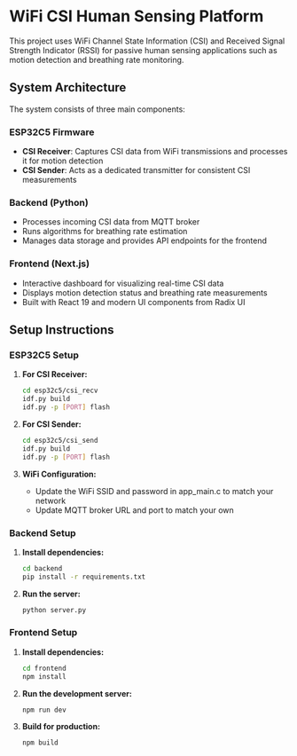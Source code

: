 # WiFi CSI Human Sensing Platform
This project uses WiFi Channel State Information (CSI) and Received Signal Strength Indicator (RSSI) for passive human sensing applications such as motion detection and breathing rate monitoring.

## System Architecture

The system consists of three main components:

### ESP32C5 Firmware
- **CSI Receiver**: Captures CSI data from WiFi transmissions and processes it for motion detection
- **CSI Sender**: Acts as a dedicated transmitter for consistent CSI measurements

### Backend (Python)
- Processes incoming CSI data from MQTT broker
- Runs algorithms for breathing rate estimation
- Manages data storage and provides API endpoints for the frontend

### Frontend (Next.js)
- Interactive dashboard for visualizing real-time CSI data
- Displays motion detection status and breathing rate measurements
- Built with React 19 and modern UI components from Radix UI

## Setup Instructions

### ESP32C5 Setup

1. **For CSI Receiver:**
   ```bash
   cd esp32c5/csi_recv
   idf.py build
   idf.py -p [PORT] flash
   ```

2. **For CSI Sender:**
   ```bash
   cd esp32c5/csi_send
   idf.py build
   idf.py -p [PORT] flash
   ```

3. **WiFi Configuration:**
   - Update the WiFi SSID and password in app_main.c to match your network
   - Update MQTT broker URL and port to match your own

### Backend Setup

1. **Install dependencies:**
   ```bash
   cd backend
   pip install -r requirements.txt
   ```

2. **Run the server:**
   ```bash
   python server.py
   ```

### Frontend Setup

1. **Install dependencies:**
   ```bash
   cd frontend
   npm install
   ```

2. **Run the development server:**
   ```bash
   npm run dev
   ```

3. **Build for production:**
   ```bash
   npm build
   ```